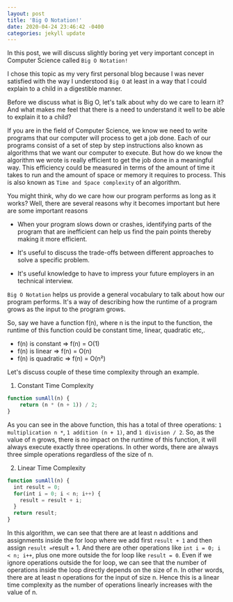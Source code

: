 ```yaml
---
layout: post
title: 'Big O Notation!'
date: 2020-04-24 23:46:42 -0400
categories: jekyll update
---
```


In this post, we will discuss slightly boring yet very important concept in Computer Science called `Big O Notation!`

I chose this topic as my very first personal blog because I was never satisfied with the way I understood `Big O` at least in a way that I could explain to a child in a digestible manner.

Before we discuss what is Big O, let's talk about why do we care to learn it? And what makes me feel that there is a need to understand it well to be able to explain it to a child?

If you are in the field of Computer Science, we know we need to write programs that our computer will process to get a job done. Each of our programs consist of a set of step by step instructions also known as algorithms that we want our computer to execute. But how do we know the algorithm we wrote is really efficient to get the job done in a meaningful way. This efficiency could be measured in terms of the amount of time it takes to run and the amount of space or memory it requires to process. This is also known as `Time and Space complexity` of an algorithm.

You might think, why do we care how our program performs as long as it works? Well, there are several reasons why it becomes important but here are some important reasons

- When your program slows down or crashes, identifying parts of the program that are inefficient can help us find the pain points thereby making it more efficient.

- It's useful to discuss the trade-offs between different approaches to solve a specific problem.

- It's useful knowledge to have to impress your future employers in an technical interview.

`Big O Notation` helps us provide a general vocabulary to talk about how our program performs. It's a way of describing how the runtime of a program grows as the input to the program grows.

So, say we have a function f(n), where n is the input to the function, the runtime of this function could be constant time, linear, quadratic etc,.

- f(n) is constant => f(n) = O(1)
- f(n) is linear => f(n) = O(n)
- f(n) is quadratic => f(n) = O(n²)

Let's discuss couple of these time complexity through an example.

1. Constant Time Complexity

```javascript
function sumAll(n) {
	return (n * (n + 1)) / 2;
}
```

As you can see in the above function, this has a total of three operations: `1 multiplication n *`, `1 addition (n + 1)`, and `1 division / 2`. So, as the value of n grows, there is no impact on the runtime of this function, it will always execute exactly three operations. In other words, there are always three simple operations regardless of the size of n.

2. Linear Time Complexity

```javascript
function sumAll(n) {
  int result = 0;
  for(int i = 0; i < n; i++) {
    result = result + i;
  }
  return result;
}
```

In this algorithm, we can see that there are at least n additions and assignments inside the for loop where we add first `result + 1` and then assign `result =`result + 1. And there are other operations like `int i = 0; i < n; i++`, plus one more outside the for loop like `result = 0`. Even if we ignore operations outside the for loop, we can see that the number of operations inside the loop directly depends on the size of n. In other words, there are at least n operations for the input of size n. Hence this is a linear time complexity as the number of operations linearly increases with the value of n.
